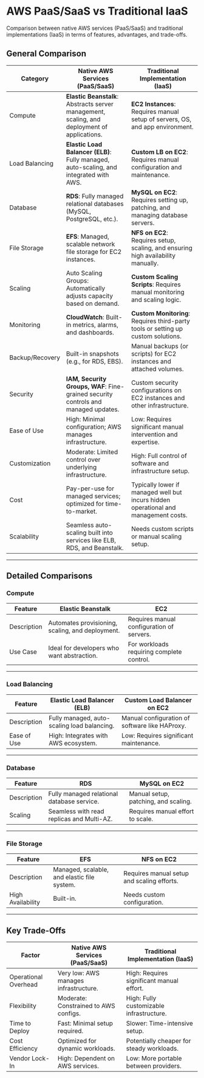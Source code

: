 # AWS PaaS/SaaS vs Traditional IaaS
Comparison between native AWS services (PaaS/SaaS) and traditional implementations (IaaS) in terms of features, advantages, and trade-offs.

## General Comparison

| Category              | Native AWS Services (PaaS/SaaS)                                      | Traditional Implementation (IaaS)                                             |
|-----------------------|----------------------------------------------------------------------|-------------------------------------------------------------------------------|
| Compute               | **Elastic Beanstalk**: Abstracts server management, scaling, and deployment of applications. | **EC2 Instances**: Requires manual setup of servers, OS, and app environment.    |
| Load Balancing        | **Elastic Load Balancer (ELB)**: Fully managed, auto-scaling, and integrated with AWS. | **Custom LB on EC2**: Requires manual configuration and maintenance.              |
| Database              | **RDS**: Fully managed relational databases (MySQL, PostgreSQL, etc.).  | **MySQL on EC2**: Requires setting up, patching, and managing database servers.   |
| File Storage          | **EFS**: Managed, scalable network file storage for EC2 instances.      | **NFS on EC2**: Requires setup, scaling, and ensuring high availability manually.  |
| Scaling               | Auto Scaling Groups: Automatically adjusts capacity based on demand. | **Custom Scaling Scripts**: Requires manual monitoring and scaling logic.         |
| Monitoring            | **CloudWatch**: Built-in metrics, alarms, and dashboards.               | **Custom Monitoring**: Requires third-party tools or setting up custom solutions. |
| Backup/Recovery       | Built-in snapshots (e.g., for RDS, EBS).                             | Manual backups (or scripts) for EC2 instances and attached volumes.           |
| Security              | **IAM, Security Groups, WAF**: Fine-grained security controls and managed updates. | Custom security configurations on EC2 instances and other infrastructure.     |
| Ease of Use           | High: Minimal configuration; AWS manages infrastructure.            | Low: Requires significant manual intervention and expertise.                  |
| Customization         | Moderate: Limited control over underlying infrastructure.           | High: Full control of software and infrastructure setup.                      |
| Cost                  | Pay-per-use for managed services; optimized for time-to-market.     | Typically lower if managed well but incurs hidden operational and management costs. |
| Scalability           | Seamless auto-scaling built into services like ELB, RDS, and Beanstalk. | Needs custom scripts or manual scaling setup.                                 |

---

## Detailed Comparisons

### Compute

| Feature           | Elastic Beanstalk                        | EC2                                            |
|-------------------|------------------------------------------|-----------------------------------------------|
| Description       | Automates provisioning, scaling, and deployment. | Requires manual configuration of servers.    |
| Use Case          | Ideal for developers who want abstraction.  | For workloads requiring complete control.     |

---

### Load Balancing

| Feature           | Elastic Load Balancer (ELB)              | Custom Load Balancer on EC2                  |
|-------------------|------------------------------------------|-----------------------------------------------|
| Description       | Fully managed, auto-scaling load balancing. | Manual configuration of software like HAProxy. |
| Ease of Use       | High: Integrates with AWS ecosystem.     | Low: Requires significant maintenance.       |

---

### Database

| Feature           | RDS                                      | MySQL on EC2                                  |
|-------------------|------------------------------------------|-----------------------------------------------|
| Description       | Fully managed relational database service. | Manual setup, patching, and scaling.         |
| Scaling           | Seamless with read replicas and Multi-AZ. | Requires manual effort to scale.             |

---

### File Storage

| Feature           | EFS                                      | NFS on EC2                                   |
|-------------------|------------------------------------------|-----------------------------------------------|
| Description       | Managed, scalable, and elastic file system. | Requires manual setup and scaling efforts.   |
| High Availability | Built-in.                                | Needs custom configuration.                  |

---

## Key Trade-Offs

| Factor              | Native AWS Services (PaaS/SaaS)         | Traditional Implementation (IaaS)           |
|---------------------|----------------------------------------|---------------------------------------------|
| Operational Overhead| Very low: AWS manages infrastructure.  | High: Requires significant manual effort.   |
| Flexibility         | Moderate: Constrained to AWS configs.  | High: Fully customizable infrastructure.    |
| Time to Deploy      | Fast: Minimal setup required.          | Slower: Time-intensive setup.               |
| Cost Efficiency     | Optimized for dynamic workloads.       | Potentially cheaper for steady workloads.   |
| Vendor Lock-In      | High: Dependent on AWS services.       | Low: More portable between providers.       |
